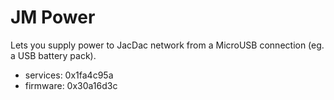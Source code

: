 # JM Power

Lets you supply power to JacDac network from a MicroUSB connection (eg. a USB battery pack).

* services: 0x1fa4c95a
* firmware: 0x30a16d3c
